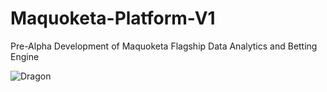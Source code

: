 # Maquoketa-Platform-V1
Pre-Alpha Development of Maquoketa Flagship Data Analytics and Betting Engine

![Dragon](https://github.com/user-attachments/assets/16e87f73-18f3-4fa3-b531-55ed3cb2cb69)
